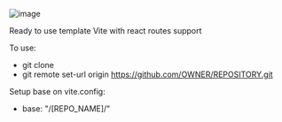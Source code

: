 ![image](https://github.com/thelostsoul88/vite-template/assets/48189332/03304ce3-18d3-476c-857a-bf4db07472de)

 Ready to use template Vite with react routes support
 
 To use:
 - git clone
 - git remote set-url origin https://github.com/OWNER/REPOSITORY.git
 
 Setup base on vite.config:
 - base: "/[REPO_NAME]/"
